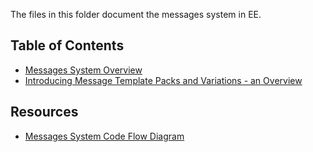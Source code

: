 The files in this folder document the messages system in EE.

## Table of Contents

- [Messages System Overview](messages-system-overview.md)
- [Introducing Message Template Packs and Variations - an Overview](overview-message-template-packs-variations.md)


## Resources

- [Messages System Code Flow Diagram](code-flow-diagram.md)